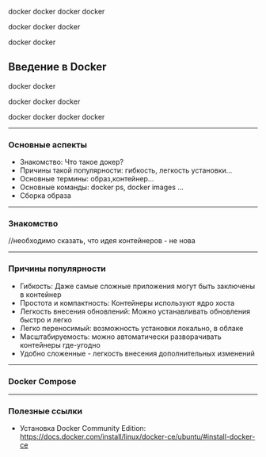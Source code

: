 docker docker docker docker

docker docker docker

docker docker

## Введение в Docker

docker docker

docker docker docker

docker docker docker docker

---

### Основные аспекты

- Знакомство: Что такое докер?
- Причины такой популярности: гибкость, легкость установки...
- Основные термины: образ,контейнер...
- Основные команды: docker ps, docker images ...
- Сборка образа

---
### Знакомство

//необходимо сказать, что идея контейнеров - не нова

---

### Причины популярности

- Гибкость: Даже самые сложные приложения могут быть заключены в контейнер
- Простота и компактность: Контейнеры используют ядро хоста
- Легкость внесения обновлений: Можно устанавливать обновления быстро и легко
- Легко переносимый: возможность установки локально, в облаке
- Масштабируемость: можно автоматически разворачивать контейнеры где-угодно 
- Удобно сложенные - легкость внесения дополнительных изменений

---
### Docker Compose

---

### Полезные ссылки
- Установка Docker Community Edition:
https://docs.docker.com/install/linux/docker-ce/ubuntu/#install-docker-ce
